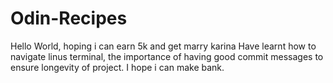# Odin-Recipes
Hello World, hoping i can earn 5k and get marry karina
Have learnt how to navigate linus terminal, the importance of having good commit messages to ensure longevity of project. 
I hope i can make bank.
